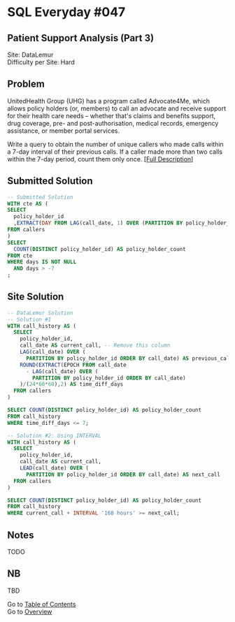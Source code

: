 # SQL Everyday \#047

## Patient Support Analysis (Part 3)

Site: DataLemur\
Difficulty per Site: Hard

## Problem

UnitedHealth Group (UHG) has a program called Advocate4Me, which allows policy holders (or, members) to call an advocate and receive support for their health care needs – whether that's claims and benefits support, drug coverage, pre- and post-authorisation, medical records, emergency assistance, or member portal services.

Write a query to obtain the number of unique callers who made calls within a 7-day interval of their previous calls. If a caller made more than two calls within the 7-day period, count them only once. [[Full Description](https://datalemur.com/questions/patient-call-history)]

## Submitted Solution

```sql
-- Submitted Solution
WITH cte AS (
SELECT
  policy_holder_id
  ,EXTRACT(DAY FROM LAG(call_date, 1) OVER (PARTITION BY policy_holder_id ORDER BY call_date ASC) - call_date) AS days
FROM callers
)
SELECT
  COUNT(DISTINCT policy_holder_id) AS policy_holder_count
FROM cte
WHERE days IS NOT NULL 
  AND days > -7
;
```

## Site Solution

```sql
-- DataLemur Solution 
-- Solution #1
WITH call_history AS (
  SELECT
    policy_holder_id,
    call_date AS current_call, -- Remove this column
    LAG(call_date) OVER (
  	  PARTITION BY policy_holder_id ORDER BY call_date) AS previous_call, -- Remove this column
    ROUND(EXTRACT(EPOCH FROM call_date 
      - LAG(call_date) OVER (
  	    PARTITION BY policy_holder_id ORDER BY call_date)
    )/(24*60*60),2) AS time_diff_days
  FROM callers
)

SELECT COUNT(DISTINCT policy_holder_id) AS policy_holder_count
FROM call_history
WHERE time_diff_days <= 7;

-- Solution #2: Using INTERVAL
WITH call_history AS (
  SELECT 
    policy_holder_id,
    call_date AS current_call,
    LEAD(call_date) OVER (
      PARTITION BY policy_holder_id ORDER BY call_date) AS next_call
  FROM callers
)

SELECT COUNT(DISTINCT policy_holder_id) AS policy_holder_count
FROM call_history
WHERE current_call + INTERVAL '168 hours' >= next_call;
```

## Notes

TODO

## NB

TBD

Go to [Table of Contents](/README.md#contents)\
Go to [Overview](/README.md)

